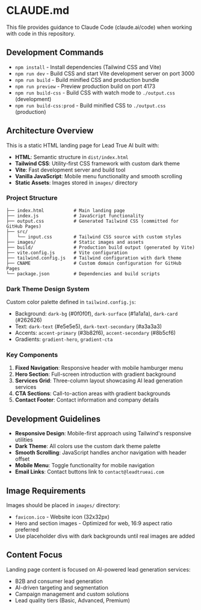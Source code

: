 # CLAUDE.md

This file provides guidance to Claude Code (claude.ai/code) when working with code in this repository.

## Development Commands

- `npm install` - Install dependencies (Tailwind CSS and Vite)
- `npm run dev` - Build CSS and start Vite development server on port 3000
- `npm run build` - Build minified CSS and production bundle
- `npm run preview` - Preview production build on port 4173
- `npm run build-css` - Build CSS with watch mode to `./output.css` (development)
- `npm run build-css:prod` - Build minified CSS to `./output.css` (production)

## Architecture Overview

This is a static HTML landing page for Lead True AI built with:

- **HTML**: Semantic structure in `dist/index.html`
- **Tailwind CSS**: Utility-first CSS framework with custom dark theme
- **Vite**: Fast development server and build tool
- **Vanilla JavaScript**: Mobile menu functionality and smooth scrolling
- **Static Assets**: Images stored in `images/` directory

### Project Structure
```
├── index.html           # Main landing page
├── index.js             # JavaScript functionality
├── output.css           # Generated Tailwind CSS (committed for GitHub Pages)
├── src/
│   └── input.css        # Tailwind CSS source with custom styles
├── images/              # Static images and assets
├── build/               # Production build output (generated by Vite)
├── vite.config.js       # Vite configuration
├── tailwind.config.js   # Tailwind configuration with dark theme
├── CNAME                # Custom domain configuration for GitHub Pages
└── package.json         # Dependencies and build scripts
```

### Dark Theme Design System

Custom color palette defined in `tailwind.config.js`:
- Background: `dark-bg` (#0f0f0f), `dark-surface` (#1a1a1a), `dark-card` (#262626)
- Text: `dark-text` (#e5e5e5), `dark-text-secondary` (#a3a3a3)
- Accents: `accent-primary` (#3b82f6), `accent-secondary` (#8b5cf6)
- Gradients: `gradient-hero`, `gradient-cta`

### Key Components

1. **Fixed Navigation**: Responsive header with mobile hamburger menu
2. **Hero Section**: Full-screen introduction with gradient background
3. **Services Grid**: Three-column layout showcasing AI lead generation services
4. **CTA Sections**: Call-to-action areas with gradient backgrounds
5. **Contact Footer**: Contact information and company details

## Development Guidelines

- **Responsive Design**: Mobile-first approach using Tailwind's responsive utilities
- **Dark Theme**: All colors use the custom dark theme palette
- **Smooth Scrolling**: JavaScript handles anchor navigation with header offset
- **Mobile Menu**: Toggle functionality for mobile navigation
- **Email Links**: Contact buttons link to `contact@leadtrueai.com`

## Image Requirements

Images should be placed in `images/` directory:
- `favicon.ico` - Website icon (32x32px)
- Hero and section images - Optimized for web, 16:9 aspect ratio preferred
- Use placeholder divs with dark backgrounds until real images are added

## Content Focus

Landing page content is focused on AI-powered lead generation services:
- B2B and consumer lead generation
- AI-driven targeting and segmentation
- Campaign management and custom solutions
- Lead quality tiers (Basic, Advanced, Premium)